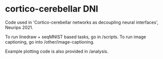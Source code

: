 # cortico-cerebellar DNI

Code used in 'Cortico-cerebellar networks as decoupling neural interfaces', Neurips 2021.

To run linedraw + seqMNIST based tasks, go in /scripts.
To run image captioning, go into /other/image-captioning.

Example plotting code is also provided in /analysis. 
